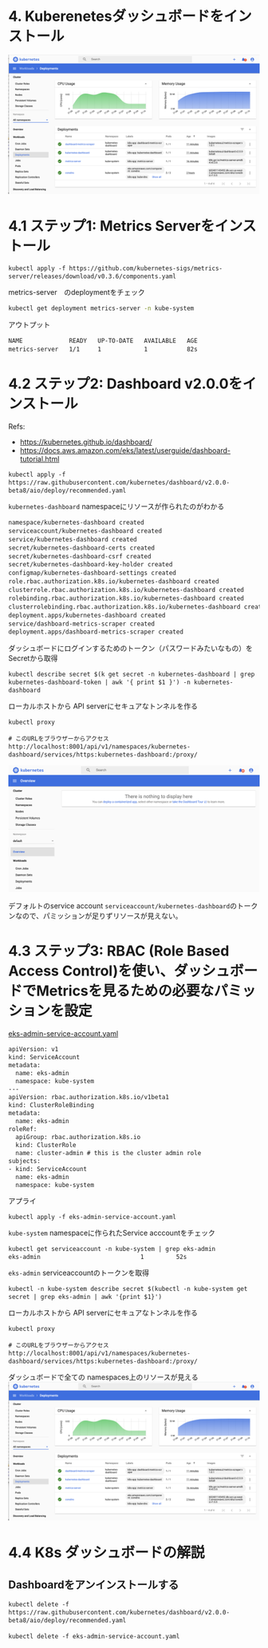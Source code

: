 # 4. Kuberenetesダッシュボードをインストール
![alt text](../imgs/k8s_dashboard_admin_permission.png "K8s Architecture")

# 4.1 ステップ1: Metrics Serverをインストール
```
kubectl apply -f https://github.com/kubernetes-sigs/metrics-server/releases/download/v0.3.6/components.yaml
```

metrics-server　のdeploymentをチェック
```bash
kubectl get deployment metrics-server -n kube-system
```

アウトプット
```bash
NAME             READY   UP-TO-DATE   AVAILABLE   AGE
metrics-server   1/1     1            1           82s
```

# 4.2 ステップ2: Dashboard v2.0.0をインストール
Refs: 
- https://kubernetes.github.io/dashboard/
- https://docs.aws.amazon.com/eks/latest/userguide/dashboard-tutorial.html

```
kubectl apply -f https://raw.githubusercontent.com/kubernetes/dashboard/v2.0.0-beta8/aio/deploy/recommended.yaml
```

`kubernetes-dashboard` namespaceにリソースが作られたのがわかる
```bash
namespace/kubernetes-dashboard created
serviceaccount/kubernetes-dashboard created
service/kubernetes-dashboard created
secret/kubernetes-dashboard-certs created
secret/kubernetes-dashboard-csrf created
secret/kubernetes-dashboard-key-holder created
configmap/kubernetes-dashboard-settings created
role.rbac.authorization.k8s.io/kubernetes-dashboard created
clusterrole.rbac.authorization.k8s.io/kubernetes-dashboard created
rolebinding.rbac.authorization.k8s.io/kubernetes-dashboard created
clusterrolebinding.rbac.authorization.k8s.io/kubernetes-dashboard created
deployment.apps/kubernetes-dashboard created
service/dashboard-metrics-scraper created
deployment.apps/dashboard-metrics-scraper created
```

ダッシュボードにログインするためのトークン（パスワードみたいなもの）をSecretから取得
```
kubectl describe secret $(k get secret -n kubernetes-dashboard | grep kubernetes-dashboard-token | awk '{ print $1 }') -n kubernetes-dashboard
```

ローカルホストから API serverにセキュアなトンネルを作る
```
kubectl proxy

# このURLをブラウザーからアクセス
http://localhost:8001/api/v1/namespaces/kubernetes-dashboard/services/https:kubernetes-dashboard:/proxy/
```

![alt text](../imgs/k8s_dashboard_without_permission.png "K8s Architecture")

デフォルトのservice account `serviceaccount/kubernetes-dashboard`のトークンなので、パミッションが足りずリソースが見えない。

# 4.3 ステップ3: RBAC (Role Based Access Control)を使い、ダッシュボードでMetricsを見るための必要なパミッションを設定

[eks-admin-service-account.yaml](eks-admin-service-account.yaml)
```
apiVersion: v1
kind: ServiceAccount
metadata:
  name: eks-admin
  namespace: kube-system
---
apiVersion: rbac.authorization.k8s.io/v1beta1
kind: ClusterRoleBinding
metadata:
  name: eks-admin
roleRef:
  apiGroup: rbac.authorization.k8s.io
  kind: ClusterRole
  name: cluster-admin # this is the cluster admin role
subjects:
- kind: ServiceAccount
  name: eks-admin
  namespace: kube-system
```

アプライ
```
kubectl apply -f eks-admin-service-account.yaml
```

`kube-system` namespaceに作られたService acccountをチェック
```
kubectl get serviceaccount -n kube-system | grep eks-admin
eks-admin                            1         52s
```

`eks-admin` serviceaccountのトークンを取得
```
kubectl -n kube-system describe secret $(kubectl -n kube-system get secret | grep eks-admin | awk '{print $1}')
```

ローカルホストから API serverにセキュアなトンネルを作る
```
kubectl proxy

# このURLをブラウザーからアクセス
http://localhost:8001/api/v1/namespaces/kubernetes-dashboard/services/https:kubernetes-dashboard:/proxy/
```

ダッシュボードで全ての namespaces上のリソースが見える
![alt text](../imgs/k8s_dashboard_admin_permission.png "K8s Architecture")


# 4.4 K8s ダッシュボードの解説


## Dashboardをアンインストールする
```
kubectl delete -f https://raw.githubusercontent.com/kubernetes/dashboard/v2.0.0-beta8/aio/deploy/recommended.yaml

kubectl delete -f eks-admin-service-account.yaml
```